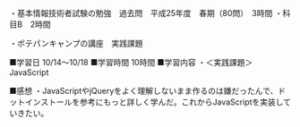 ・基本情報技術者試験の勉強　過去問　平成25年度　春期（80問）　3時間
・科目B　2時間

・ポテパンキャンプの講座　実践課題　

■学習日
10/14～10/18
■学習時間
10時間
■学習内容
・＜実践課題＞JavaScript

■感想
・JavaScriptやjQueryをよく理解しないまま作るのは嫌だったんで、ドットインストールを参考にもっと詳しく学んだ。これからJavaScriptを実装していきたい。

